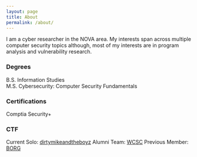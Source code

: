 ```yaml
---
layout: page
title: About
permalink: /about/
---
```


I am a cyber researcher in the NOVA area. My interests span across multiple computer security topics although, most of my interests are in program analysis and vulnerability research.  

### Degrees

B.S. Information Studies  
M.S. Cybersecurity: Computer Security Fundamentals 

### Certifications

Comptia Security+

### CTF
Current Solo: [dirtymikeandtheboyz](https://ctftime.org/team/58884)
Alumni Team: [WCSC](https://ctftime.org/team/315)
Previous Member: [BORG](https://ctftime.org/team/23278)

